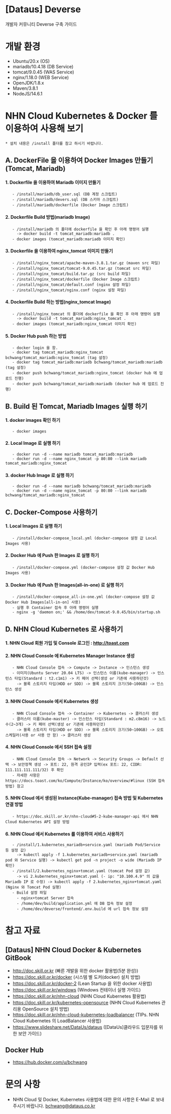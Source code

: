 # [Dataus] Deverse

개발자 커뮤니티 Deverse 구축 가이드 <br>

# 개발 환경
* Ubuntu/20.x (OS)
* mariadb/10.4.18 (DB Service)
* tomcat/9.0.45 (WAS Service) 
* nginx/1.18.0 (WEB Service)
* OpenJDK/1.8.x
* Maven/3.8.1
* NodeJS/14.6.1

# NHN Cloud Kubernetes & Docker 를 이용하여 사용해 보기
`* 설치 내용은 /install 폴더를 참고 하시기 바랍니다.`

## A. DockerFile 을 이용하여 Docker Images 만들기(Tomcat, Mariadb)

#### 1. Dockerfile 을 이용하여 Mariadb 이미지 만들기
```
   - /install/mariadb/db_user.sql (DB 계정 스크립트)
   - /install/mariadb/devers.sql (DB 스키마 스크립트)
   - /install/mariadb/dockerfile (Docker Image 스크립트)
```
#### 2. Dockerfile Build 방법(mariadb Image)
```
   - /install/mariadb 의 폴더에 dockerfile 을 확인 후 아래 명령어 실행
     -> docker build -t tomcat_mariadb:mariadb .
   - docker images (tomcat_mariadb:mariadb 이미지 확인)
```
####  3. Dockerfile 을 이용하여 nginx_tomcat 이미지 만들기
```
   - /install/nginx_tomcat/apache-maven-3.8.1.tar.gz (maven src 파일)
   - /install/nginx_tomcat/tomcat-9.0.45.tar.gz (tomcat src 파일)
   - /install/nginx_tomcat/build.tar.gz (src build 파일)
   - /install/nginx_tomcat/dockerfile (Docker Image 스크립트)
   - /install/nginx_tomcat/default.conf (nginx 설정 파일)
   - /install/nginx_tomcat/nginx.conf (nginx 설정 파일)
```
####  4. Dockerfile Build 하는 방법(nginx_tomcat Image)
```
   - /install/nginx_tomcat 의 폴더에 dockerfile 을 혹인 후 아래 명령어 실행
     -> docker build -t tomcat_mariadb:nginx_tomcat .
   - docker images (tomcat_mariadb:nginx_tomcat 이미지 확인)
```
####  5. Docker Hub push 하는 방법
```
   - docker login 을 함.
   - docker tag tomcat_mariadb:nginx_tomcat bchwang/tomcat_mariadb:nginx_tomcat (tag 설정)
   - docker tag tomcat_mariadb:mariadb bchwang/tomcat_mariadb:mariadb (tag 설정)
   - docker push bchwang/tomcat_mariadb:nginx_tomcat (docker hub 에 업로드 진행)
   - docker push bchwang/tomcat_mariadb:mariadb (docker hub 에 업로드 진행)
```

## B. Build 된 Tomcat, Mariadb Images 실행 하기

#### 1. docker images 확인 하기
```
   - docker images
```
#### 2. Local Image 로 실행 하기
```
   - docker run -d --name mariadb tomcat_mariadb:mariadb
   - docker run -d --name nginx_tomcat -p 80:80 --link mariadb tomcat_mariadb:nginx_tomcat
```
#### 3. docker Hub Image 로 실행 하기
```
   - docker run -d --name mariadb bchwang/tomcat_mariadb:mariadb
   - docker run -d --name nginx_tomcat -p 80:80 --link mariadb bchwang/tomcat_mariadb:nginx_tomcat
```

## C. Docker-Compose 사용하기

#### 1. Local Images 로 실행 하기
```
   - /install/docker-compose_local.yml (docker-compose 설정 값 Local Images 사용)
```
#### 2. Docker Hub 에 Push 한 Images 로 실행 하기
```
   - /install/docker-compose.yml (docker-compose 설정 값 Docker Hub Images 사용)
```
#### 3. Docker Hub 에 Push 한 Images(all-in-one) 로 실행 하기
```
   - /install/docker-compose_all-in-one.yml (docker-compose 설정 값 Docker Hub Images[all-in-on] 사용)
   - 실행 후 Container 접속 후 아래 명령어 실행
   - nginx -g 'daemon on;' && /home/dev/tomcat-9.0.45/bin/startup.sh
```

## D. NHN Cloud Kubernetes 로 사용하기

#### 1. NHN Cloud 회원 가입 및 Console 로그인 : http://toast.com
#### 2. NHN Cloud Console 에 Kubernetes Manager Instance 생성
```
   - NHN Cloud Console 접속 -> Compute -> Instance -> 인스턴스 생성
   - 이미지(Ubuntu Server 20.04 LTS) -> 인스턴스 이름(kube-manager) -> 인스턴스 타입(Standard : t2.c1m1) -> 키 페어 선택(생성 or 기존에 사용하던것)
     -> 블록 스토리지 타입(HDD or SDD) -> 블록 스토리지 크기(50~100GB) -> 인스턴스 생성
```
#### 3. NHN Cloud Console 에서 Kubernetes 생성 
```
   - NHN Cloud Console 접속 -> Container -> Kubernetes -> 클러스터 생성
   - 클러스터 이름(kube-master) -> 인스턴스 타입(Standard : m2.c8m16) -> 노드 수(2~3개) -> 키 페어 선택(생성 or 기존에 사용하던것)
     -> 블록 스토리지 타입(HDD or SDD) -> 블록 스토리지 크기(50~100GB) -> 오토 스케일러(사용 or 사용 안 함) -> 클러스터 생성
```
#### 4. NHN Cloud Console 에서 SSH 접속 설정
```
   - NHN Cloud Console 접속 -> Network -> Security Groups -> Default 선택 -> 보안정책 생성 -> 포트: 22, 원격 공인IP 입력(ex 포트: 22, CIDR: 111.111.111.111/32) 후 확인
   - 자세한 사항은 https://docs.toast.com/ko/Compute/Instance/ko/overview/#linux (SSH 접속 방법) 참고
```
#### 5. NHN Cloud 에서 생성된 Instance(Kube-manager) 접속 방법 및 Kubernetes 연결 방법
```
   - https://doc.skill.or.kr/nhn-cloud#5-2-kube-manager-api 에서 NHN Cloud Kubernetes API 설정 방법
```
#### 6. NHN Cloud 에서 Kubernetes 를 이용하여 서비스 사용하기
```
   - /install/1.kubernetes_mariadb+service.yaml (mariadb Pod/Service 등 설정 값)
     -> kubectl apply -f 1.kubernetes_mariadb+service.yaml (mariadb pod 와 Service 실행) -> kubectl get pod -n project -o wide (Mariadb IP 확인)
   - /install/2.kubernetes_nginx+tomcat.yaml (tomcat Pod 설정 값)
     -> vi 2.kubernetes_nginx+tomcat.yaml (- ip: "10.100.4.9" 의 값을 Mariadb IP 로 수정) -> kubectl apply -f 2.kubernetes_nginx+tomcat.yaml (Nginx 와 Tomcat Pod 실행) 
   - Build 설정 파일
     - nginx+tomcat Server 접속
     - /home/dev/build/application.yml 에 DB 접속 정보 설정
     - /home/dev/deverse/frontend/.env.build 에 url 접속 정보 설정
```

# 참고 자료
## [Dataus] NHN Cloud Docker & Kubernetes GitBook<br> 
* http://doc.skill.or.kr (빠른 개발을 위한 docker 활용법(5분 완성))<br>
* https://doc.skill.or.kr/docker (시스템 별 도커(docker) 설치 방법) <br>
* https://doc.skill.or.kr/docker-2 (Lean Startup 을 위한 docker 사용법)<br>
* https://doc.skill.or.kr/windows (Windows 컨테이너 실행 가이드)<br>
* https://doc.skill.or.kr/nhn-cloud (NHN Cloud Kubernetes 활용법)<br>
* https://doc.skill.or.kr/kubernetes-opensource (NHN Cloud Kubernetes 관리용 OpenSource 설치 방법)<br>
* https://doc.skill.or.kr/nhn-cloud-kubernetes-loadbalancer (TIPs. NHN Cloud Kubernetes 의 LoadBalancer 사용법)<br>
* https://www.slideshare.net/DataUs/dataus ([DataUs]클라우드 입문자를 위한 보안 가이드)<br>

## Docker Hub
* https://hub.docker.com/u/bchwang

# 문의 사항
* NHN Cloud 및 Docker, Kubernetes 사용법에 대한 문의 사항은 E-Mail 로 보내 주시기 바랍니다.
bchwang@dataus.co.kr
